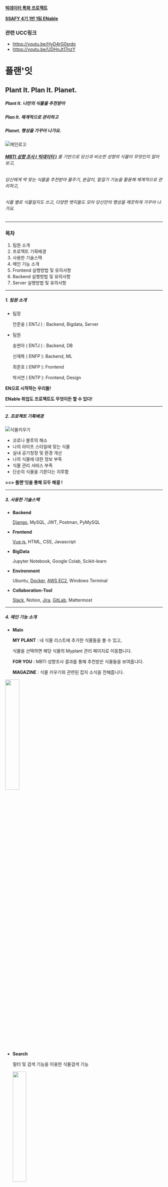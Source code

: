 <u>**빅데이터 특화 프로젝트**</u>

**<u>SSAFY 4기 1반 1팀 ENable</u>**

### 관련 UCC링크
- https://youtu.be/HyD4rG0srdo
- https://youtu.be/UDHnJt17nzY

# 플랜'잇

## Plant It. Plan It. Planet.

##### Plant It. 나만의 식물을 추천받아

##### Plan It. 체계적으로 관리하고

##### Planet. 행성을 가꾸어 나가요.

![메인로고](https://user-images.githubusercontent.com/26132746/113850720-b7a7fc80-97d5-11eb-90b1-9263702cb26a.JPG)

###### **<u>MBTI 성향 조사 ( 빅데이터 )</u>** 를 기반으로 당신과 비슷한 성향의 식물이 무엇인지 알아보고,

###### 당신에게 딱 맞는 식물을 추천받아 물주기, 분갈이, 말걸기 기능을 활용해 체계적으로 관리하고,

###### 식물 별로 식물일지도 쓰고, 다양한 뱃지들도 모아 당신만의 행성을 깨끗하게 가꾸어 나가요.

------



### 목차

1. 팀원 소개
2. 프로젝트 기획배경
3. 사용한 기술스택
4. 메인 기능 소개
5. Frontend 실행방법 및 유의사항
6. Backend 실행방법 및 유의사항
7. Server 실행방법 및 유의사항



------



##### 1. 팀원 소개



- 팀장

  안준웅 ( ENTJ ) : Backend, Bigdata, Server

- 팀원

  송현아 ( ENTJ ) : Backend, DB

  신재복 ( ENFP ): Backend, ML

  최준호 ( ENFP ): Frontend

  박서연 ( ENTP ): Frontend, Design

  

**EN으로 시작하는 우리들!**

**ENable 취업도 프로젝트도 무엇이든 할 수 있다!**



------



##### 2. 프로젝트 기획배경



![식물키우기](https://user-images.githubusercontent.com/26132746/113860279-d19b0c80-97e0-11eb-939d-660c31693e60.JPG)



- 코로나 블루의 해소
- 나의 라이프 스타일에 맞는 식물
- 실내 공기청정 및 환경 개선
- 나의 식물에 대한 정보 부족
- 식물 관리 서비스 부족
- 단순히 식물을 기른다는 지루함



**==> 플랜'잇을 통해 모두 해결 !**



------



##### 3.  사용한 기술스택



- **Backend**

  <u>Django</u>, MySQL, JWT, Postman, PyMySQL

- **Frontend**

  <u>Vue.js</u>, HTML, CSS, Javascript

- **BigData**

  Jupyter Notebook, Google Colab, Scikit-learn

- **Environment**

  Ubuntu, <u>Docker</u>, <u>AWS EC2</u>, Windows Terminal

- **Collaboration-Tool**

  <u>Slack</u>, Notion, <u>Jira</u>, <u>GitLab</u>, Mattermost



------



##### 4. 메인 기능 소개



- **Main**

  **MY PLANT** : 내 식물 리스트에 추가한 식물들을 볼 수 있고,

  식물을 선택하면 해당 식물의 Myplant 관리 페이지로 이동합니다.

  **FOR YOU** : MBTI 성향조사 결과를 통해 추천받은 식물들을 보여줍니다.

  **MAGAZINE** : 식물 키우기와 관련된 잡지 소식을 전해줍니다.

<img src = "https://user-images.githubusercontent.com/26132746/113856811-b4643f00-97dc-11eb-8a9b-36827db986d9.JPG" width="30%" height="30%">



- **Search**

  필터 및 검색 기능을 이용한 식물검색 기능

  <img src = "https://user-images.githubusercontent.com/26132746/113857230-3b191c00-97dd-11eb-8b6d-926ad9fb6797.JPG" width="30%" height="30%">



- **SearchDetail**

  검색 페이지에서 선택한 식물에 대한 세부내용을 조회할 수 있고,

  '**+ 내 식물로 추가하기**' 버튼을 이용해 Myplant에 추가해 관리할 수 있습니다.

<img src = "https://user-images.githubusercontent.com/26132746/113860395-f1323500-97e0-11eb-99f4-97bbc95b464f.JPG" width="80%" height="80%">



- **Myplant**

  추가했던 식물들을 관리할 수 있는 페이지

  BUY IT 버튼을 통해 네이버 쇼핑의 해당 식물 구입정보로 연동

  PLANT IT 버튼을 통해 원하는 사진을 등록하고, 이름을 설정하여 식물을 심을 수 있습니다.

<img src = "https://user-images.githubusercontent.com/26132746/113857524-95b27800-97dd-11eb-89b0-dc09fb66979b.JPG" width="30%" height="30%">



- **MyplantDetail**

  **물주기** : 식물마다 정해져있는 적정시기에 물을 줄 수 있도록 알림제공 및 시각화

  **분갈이** : 식물마다 정해져있는 적정시기에 분갈이를 할 수 있도록 알림제공 및 시각화

  **말걸기** : 말걸기를 통해 카카오톡, 이메일로 식물과의 대화내용 전송 

  ( 식물 각각의 LV마다 대화 할 수 있는 내용이 다름 )

  <img src = "https://user-images.githubusercontent.com/26132746/113857751-db6f4080-97dd-11eb-9ba7-e39b3281f205.JPG" width="30%" height="30%">

  

  **물주기 실패 alert, 분갈이 실패 alert, 말걸기 alert**

  <img src = "https://user-images.githubusercontent.com/26132746/113860456-07d88c00-97e1-11eb-82f7-d6c4c0921c4e.JPG" width="100%" height="100%">

  

  **말걸기 기능 사용 시 발송되는 E-mail 및 카카오톡 알림 내용**

  <img src = "https://user-images.githubusercontent.com/26132746/113861551-4d498900-97e2-11eb-84ad-7e75f07f830d.JPG" width="100%" height="100%">



-  **PLANET**

  개인 계정 LV ( 뱃지 개수에따라 LV 증가 ) 을 확인할 수 있고,

  MBTI 성향조사 다시하기, 로그아웃, 회원탈퇴 기능 제공

  **MY PLANET** 에서는 개개인의 계정 LV에 따른 행성의 정화도 관련 이미지 제공

  ( LV이 높을수록 행성이 깨끗해집니다. )

<img src = "https://user-images.githubusercontent.com/26132746/113857987-28531700-97de-11eb-9632-ecb0494536cb.JPG" width="30%" height="30%">



- **Reward**

  다양한 조건들을 만족하면 얻을 수 있는 뱃지들을 제공

  뱃지를 얻는 성취감과 함께 개인 계정의 Levelling 에 영향을 줍니다.

<img src = "https://user-images.githubusercontent.com/26132746/113858177-66503b00-97de-11eb-8f32-1a0a75915b5d.JPG" width="30%" height="30%">



##### 5. Frontend 실행방법 및 유의사항



- git clone 받아올 경우 frontend 파일 바로 밑에 .env.local 파일 생성

```jsx
VUE_APP_SERVER_URL=http://localhost:8000
VUE_APP_KAKAO_KEY=676c5fa31785f08e2ce866bd98c4c645
VUE_APP_FIREBASE_KEY=AIzaSyCdt9tGJ2WmiNqE5awIY0h0Jnh0YlY6o_Y
VUE_APP_FIREBASE_DOMAIN=plantit-6f6b0.firebaseapp.com
VUE_APP_FIREBASE_PROJECTID=plantit-6f6b0
VUE_APP_FIREBASE_STORAGEBUCKET=plantit-6f6b0.appspot.com
VUE_APP_FIREBASE_SENDERID=859791470292
VUE_APP_FIREBASE_APPID=1:859791470292:web:3e9efedfd45a6999a21541
VUE_APP_FIREBASE_MEASUREMENTID=G-RGSCSYPPJY
```

- npm install
- npm run serve

###### Install 오류가 발생했을 경우

- 우선 node_modules 파일과 package-lock.json 파일을 지운뒤 다시 npm install
- 해결이 안될 경우 읽기 전용 파일로 생성된 것일 수 있으니 npm install --force



------



##### 6. Backend 실행방법 및 유의사항



1. 가상환경에서 작업

   ```bash
   $ python -m venv venv
   $ source venv/Scripts/activate
   ```

2. `requirements.txt`에 적어 놓은 라이브러리 설치 👉 **cryptography 에러 발생시** `python -m pip install --upgrade pip`

   ```bash
   $ pip install -r requirements.txt
   ```

3. 서버 실행

   ```bash
   $ python manage.py runserver
   ```



------



##### 7. Server 실행방법 및 유의사항



###### *SSH & mysql(Docker)*



###### -- Docker 및 Mysql 설치

###### Docker 설치

https://soyoung-new-challenge.tistory.com/52

###### Mysql 설치

http://jmlim.github.io/docker/2019/07/30/docker-mysql-setup/

1. MYSQL Docker 이미지 다운로드

   ```
   docker pull mysql
   ```

2. docker 이미지 확인

   ```
   docker images
   ```

3. docker MYSQL 컨테이너 생성 및 실행

   ```
   docker run -d -p 3306:3306 -e MYSQL_ROOT_PASSWORD=root --name plantitDBContainer(컨테이너이름) -v /Users/multicampus/datadir:/var/lib/mysql mysql --character-set-server=utf8mb4 --collation-server=utf8mb4_unicode_ci
   ```

4. mysql 접속

   ```
   docker exec -it plantitDBContainer bash
   mysql -u 유저명 -p 패스워드
   ```

5. 유저생성 및 권한부여

   ```
   CREATE USER 'a101'@'%' IDENTIFIED BY '[카톡에 보낸 패스워드]';
   GRANT ALL PRIVILEGES ON *.* TO 'a101'@'%';
   flush privileges;
   ```

- mysql 있는 컨테이너 이름 : plantitDBContainer
  - mysql 계정
    - root/ root
    - a101 / [패스워드는 카톡에 보냈습니다]
- 컨테이너 bash shell 접속
  - `docker exec -it plantitDBContainer(컨테이너이름) bash`





###### Deploy

![Untitled](https://user-images.githubusercontent.com/26132746/113855421-f42a2700-97da-11eb-8577-2eef82e3a22f.png)

- docker-compose.yml 작성해준다.

```docker
# docker-compose.yml

version: '3'

services:
  vuejs:
    container_name: vuejs
    build: ./frontend
    image: frontend/vuejs
    restart: always
    ports:
      - '80:80'
    depends_on:
      - django

  django:
    container_name: django
    build: ./backend
    image: backend/django
    restart: always
    ports:
      - '8000:8000'
```

- 도커 컴포즈 올리기 (**명령어 한 줄로 배포하기**)

```bash
docker-compose up -d --build
```

- 도커 컴포즈 기본적인 명령어

```bash
docker-compose down # 도커 컴포즈 내리기
docker-compose ps # # 현재 실행 중인 도커 컴포즈 보기
```



###### Dockerizing

![Untitled (1)](https://user-images.githubusercontent.com/26132746/113855538-1de34e00-97db-11eb-9ca8-c2009dfa11a6.png)

- local version에서 수정 사항

```
front & back 카카오 도메인 수정
env 파일 도메일 수정 8000포트
```

- 기본적인 도커 명령어

```bash
docker ps   # 현재 실행 중인 컨테이너 보기 
docker stop {컨테이너 이름}    # 해당 실행 중인 컨테이너 중지  
docker images    # 도커 이미지 보기
docker image rm --force {이미지 id}    # 해당 도커 이미지 삭제
```



###### -- Backend Dockerizing



- Dockerfile을 작성해준다.

```docker
FROM python:3.7.7

ENV PYTHONUNBUFFERED 1

RUN apt-get -y update
RUN apt-get -y install vim

RUN mkdir /srv/docker
ADD . /srv/docker

WORKDIR /srv/docker

RUN pip install --upgrade pip
RUN pip install -r requirements.txt 

EXPOSE 8000 
CMD ["python", "manage.py", "runserver", "0.0.0.0:8000"]
```

- 해당 프로젝트 도커화하기

```bash
docker build -t {이미지 이름} .
```

- 도커 이미지 컨테이너로 실행 (-d : daemon 버전으로 돌리기 -p : 포트 매칭해주기)

```bash
docker run -d -p 8000:8000 {이미지 이름}
```



###### -- Frontend Dockerizing



- Dockerfile을 작성해준다.

```docker
#STEP 1 BUILD VUE PROJECT 

FROM node:12.18.1-alpine AS build 
WORKDIR /app 
COPY package.json ./ 
RUN npm install 
COPY . . 
RUN npm run build

#STEP 2 CREATE NGINX SERVER 

FROM nginx:1.19.0-alpine As prod-stage 
COPY --from=build /app/dist /usr/share/nginx/html 
COPY default.conf /temp/default.conf
RUN envsubst /app < /temp/default.conf > /etc/nginx/conf.d/default.conf

EXPOSE 80 
CMD ["nginx","-g","daemon off;"]
```

- default.conf을 작성해준다.

```docker
server {
  listen 80;
  server_name _ default_server;

  root /usr/share/nginx/html;

  location / {
    try_files $uri $uri/ /index.html;
  }
}
```

- 해당 프로젝트 도커화하기 (-d : daemon 버전으로 돌리기 -p : 포트 매칭해주기)

```bash
docker build -t {이미지 이름} .
```

- 도커 이미지 컨테이너로 실행

```bash
docker run -d -p 80:80 {이미지 이름}
```



------
